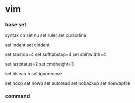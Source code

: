 # vim

### base set
syntax on
set nu
set ruler
set cursorline

set indent
set cindent

set tabstop=4
set softtabstop=4
set shiftwidth=4

set laststatus=2
set cmdheight=3

set hlsearch
set ignorecase

set nocp
set nowb
set autoread
set nobackup
set noswapfile

### command

